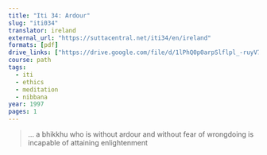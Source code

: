 ```yaml
---
title: "Iti 34: Ardour"
slug: "iti034"
translator: ireland
external_url: "https://suttacentral.net/iti34/en/ireland"
formats: [pdf]
drive_links: ["https://drive.google.com/file/d/1lPhQ0p0arpSlflpl_-ruyV77igaTIAwf/view?usp=drivesdk"]
course: path 
tags:
  - iti
  - ethics
  - meditation
  - nibbana
year: 1997
pages: 1
---
```


> … a bhikkhu who is without ardour and without fear of wrongdoing is incapable of attaining enlightenment

<!---->
